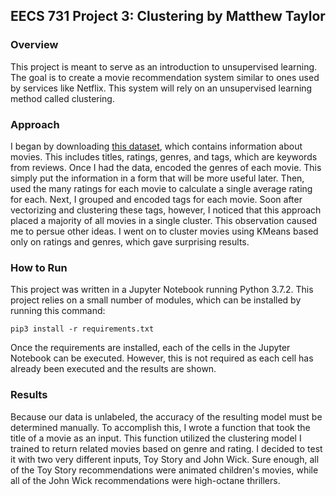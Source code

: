 ## EECS 731 Project 3: Clustering by Matthew Taylor

### Overview

This project is meant to serve as an introduction to unsupervised learning. The goal is to create a movie recommendation system similar to ones used by services like Netflix. This system will rely on an unsupervised learning method called clustering.

### Approach

I began by downloading [this dataset](http://files.grouplens.org/datasets/movielens/ml-latest-small.zip), which contains information about movies. This includes titles, ratings, genres, and tags, which are keywords from reviews. Once I had the data, encoded the genres of each movie. This simply put the information in a form that will be more useful later. Then, used the many ratings for each movie to calculate a single average rating for each. Next, I grouped and encoded tags for each movie. Soon after vectorizing and clustering these tags, however, I noticed that this approach placed a majority of all movies in a single cluster. This observation caused me to persue other ideas. I went on to cluster movies using KMeans based only on ratings and genres, which gave surprising results.

### How to Run

This project was written in a Jupyter Notebook running Python 3.7.2. This project relies on a small number of modules, which can be installed by running this command:
```
pip3 install -r requirements.txt
```

Once the requirements are installed, each of the cells in the Jupyter Notebook can be executed. However, this is not required as each cell has already been executed and the results are shown.

### Results

Because our data is unlabeled, the accuracy of the resulting model must be determined manually. To accomplish this, I wrote a function that took the title of a movie as an input. This function utilized the clustering model I trained to return related movies based on genre and rating. I decided to test it with two very different inputs, Toy Story and John Wick. Sure enough, all of the Toy Story recommendations were animated children's movies, while all of the John Wick recommendations were high-octane thrillers.
